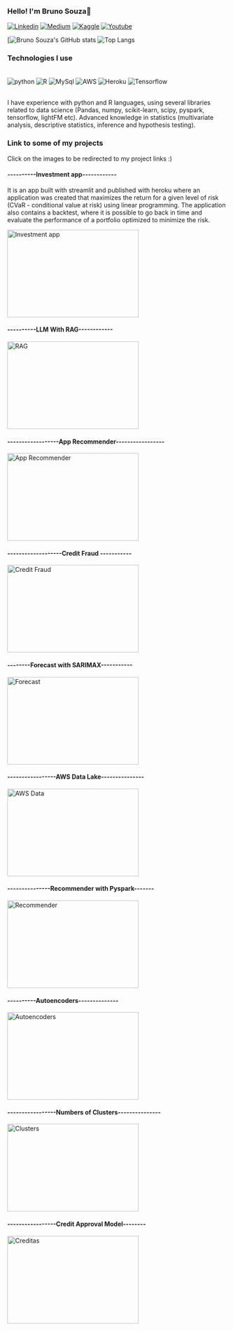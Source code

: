 ### Hello! I'm Bruno Souza👋

[![Linkedin](https://img.shields.io/badge/LinkedIn-0077B5?style=for-the-badge&logo=linkedin&logoColor=white)](https://www.linkedin.com/in/bruno-borges-de-souza-1b01b241/)
[![Medium](https://img.shields.io/badge/Medium-12100E?style=for-the-badge&logo=medium&logoColor=white)](https://medium.com/@brunoborges_38708)
[![Kaggle](https://img.shields.io/badge/Kaggle-20BEFF?style=for-the-badge&logo=Kaggle&logoColor=white)](https://www.kaggle.com/brunoborges95)
[![Youtube](https://img.shields.io/badge/YouTube-FF0000?style=for-the-badge&logo=youtube&logoColor=white)](https://www.youtube.com/channel/UCunU2gQ7M_A7TJ1snx-5cBA)

[![Bruno Souza's GitHub stats](https://github-readme-stats.vercel.app/api?username=Brunoborges95&show_icons=false&theme=radical)
![Top Langs](https://github-readme-stats.vercel.app/api/top-langs/?username=Brunoborges95&hide_progress=True)

### Technologies I use
<div style="display: inline_block"><br/>
  <img align="center" alt="python" src="https://img.shields.io/badge/Python-14354C?style=for-the-badge&logo=python&logoColor=white" />
  <img align="center" alt="R" src="https://img.shields.io/badge/R-276DC3?style=for-the-badge&logo=r&logoColor=white" />
  <img align="center" alt="MySql" src="https://img.shields.io/badge/MySQL-00000F?style=for-the-badge&logo=mysql&logoColor=white" />
  <img align="center" alt="AWS" src="https://img.shields.io/badge/Amazon_AWS-232F3E?style=for-the-badge&logo=amazon-aws&logoColor=white" />
  <img align="center" alt="Heroku" src="https://img.shields.io/badge/Heroku-430098?style=for-the-badge&logo=heroku&logoColor=white" />
  <img align="center" alt="Tensorflow" src="https://img.shields.io/badge/TensorFlow-FF6F00?style=for-the-badge&logo=tensorflow&logoColor=white" />
</div><br />

I have experience with python and R languages, using several libraries related to data science (Pandas, numpy, scikit-learn, scipy, pyspark, tensorflow, lightFM etc).
Advanced knowledge in statistics (multivariate analysis, descriptive statistics, inference and hypothesis testing).

### Link to some of my projects
Click on the images to be redirected to my project links :)
#### ----------Investment app------------
It is an app built with streamlit and published with heroku where an application was created that maximizes the return for a given level of risk (CVaR - conditional value at risk) using linear programming. The application also contains a backtest, where it is possible to go back in time and evaluate the performance of a portfolio optimized to minimize the risk.

[<img alt="Investment app" src="https://github.com/Brunoborges95/Brunoborges95/assets/36872369/f504021f-b480-42f9-8b2c-a9632a006932"  width="300" height="200">](https://efficientportfolio-083c7378fbb2.herokuapp.com/)

#### ----------LLM With RAG------------
[<img alt="RAG" src="https://github.com/Brunoborges95/Brunoborges95/assets/36872369/1c50bbd0-7802-4195-ad8e-415969dfe912"
  width="300" height="200">](https://github.com/Brunoborges95/LLM-RAG/tree/main)

#### ------------------App Recommender-----------------
[<img alt="App Recommender" src="https://encrypted-tbn0.gstatic.com/images?q=tbn:ANd9GcRbgbvoAXJNtukPaLxGAZTiJVY9ERi-Et7t5jsC-3t-72S1yl_URjMn4GWdYFn72YGYC00&usqp=CAU"  width="300" height="200">](https://github.com/Brunoborges95/Data-Science-Projects/tree/main/user-app-recommender)
#### -------------------Credit Fraud -----------
[<img alt="Credit Fraud" src="https://github.com/Brunoborges95/Brunoborges95/assets/36872369/59261a67-a3c8-481c-9215-ab859ff4f66e"  width="300" height="200">](https://www.kaggle.com/code/brunoborges95/credit-fraud-supervised-vs-semisupervised-learning)

#### --------Forecast with SARIMAX-----------
[<img alt="Forecast" src="https://github.com/Brunoborges95/Brunoborges95/assets/36872369/d2f10226-ad86-4166-98ed-7ab185919af9"  width="300" height="200">](https://www.kaggle.com/code/brunoborges95/m5-time-series-forecasting-using-mapa-sarimax)
#### -----------------AWS Data Lake---------------
[<img alt="AWS Data" src="https://miro.medium.com/v2/resize:fit:720/format:webp/1*4xgAidwmB9adVeA6pq0jbg.png"  width="300" height="200">](https://medium.com/@brunoborges_38708/the-road-of-data-in-aws-c8f5fdf37c19)
#### ---------------Recommender with Pyspark-------
[<img alt="Recommender" src="https://miro.medium.com/v2/resize:fit:720/format:webp/1*VZ26etj-rCbLyr1RvzFnuw.png"  width="300" height="200">](https://medium.com/@brunoborges_38708/recommender-system-using-als-in-pyspark-10329e1d1ee1)

#### ----------Autoencoders--------------
[<img alt="Autoencoders" src="https://miro.medium.com/v2/resize:fit:720/format:webp/1*aiIb62GfeuGa4BEg7_CPJw.png"  width="300" height="200">](https://medium.com/@brunoborges_38708/unleashing-the-power-of-autoencoders-e0e019650de9)
#### -----------------Numbers of Clusters---------------
[<img alt="Clusters" src="https://github.com/Brunoborges95/Brunoborges95/assets/36872369/4e96df71-1538-43e5-b468-46fda163c5ce"  width="300" height="200">](https://www.linkedin.com/pulse/algoritmos-de-clusteriza%25C3%25A7%25C3%25A3o-m%25C3%25A9todos-para-definir-o-borges-de-souza/?trackingId=ZCt7jt8FRN6S6m05zLnVlw%3D%3D)
#### -----------------Credit Approval Model--------
[<img alt="Creditas" src="https://github.com/Brunoborges95/Brunoborges95/assets/36872369/8c9397da-ed8e-44cd-b961-09af6547747a"  width="300" height="200">](https://github.com/Brunoborges95/Data-Science-Projects/blob/main/Processos_seletivos/desafio-ds-creditas/Desafio%20Data%20Science%20-%20Creditas.ipynb)



